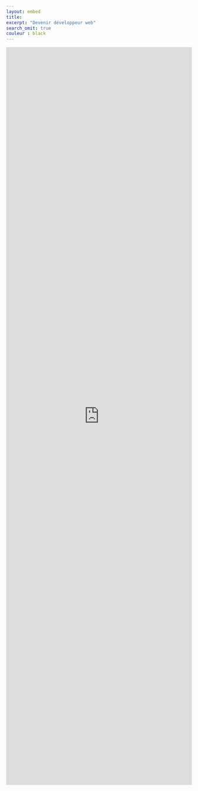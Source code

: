 ```yaml
---
layout: embed
title: 
excerpt: "Devenir développeur web"
search_omit: true
couleur : black
---
```


<iframe src="http://xalava.github.io/arbre-web/" width="100%" height="2000" frameborder="0" scrolling="no"></iframe>